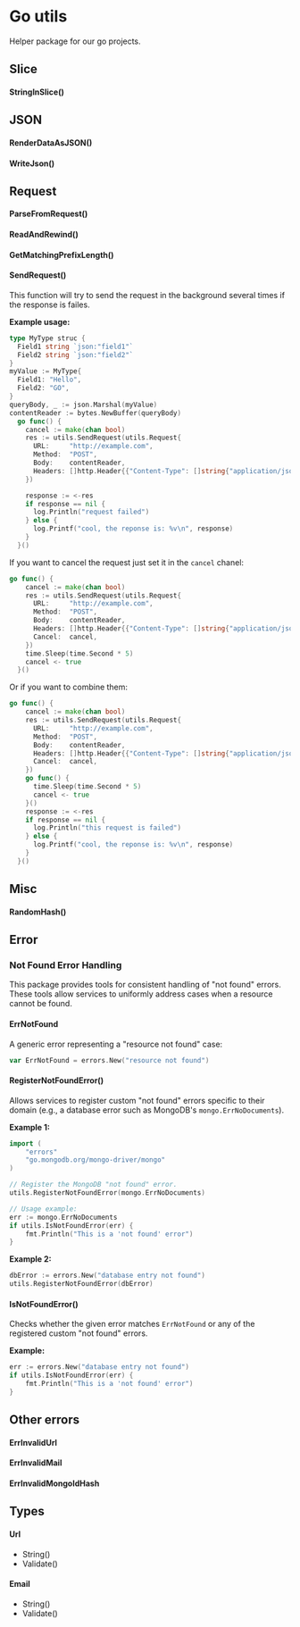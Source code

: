 # Go utils
Helper package for our go projects.

## Slice

#### StringInSlice()

## JSON

#### RenderDataAsJSON()
#### WriteJson()

## Request

#### ParseFromRequest()
#### ReadAndRewind()
#### GetMatchingPrefixLength()
#### SendRequest()
This function will try to send the request in the background several times if the response is failes.

**Example usage:**
```go
type MyType struc {
  Field1 string `json:"field1"`
  Field2 string `json:"field2"`
}
myValue := MyType{
  Field1: "Hello",
  Field2: "GO",
}
queryBody, _ := json.Marshal(myValue)
contentReader := bytes.NewBuffer(queryBody)
  go func() {
    cancel := make(chan bool)
    res := utils.SendRequest(utils.Request{
      URL:     "http://example.com",
      Method:  "POST",
      Body:    contentReader,
      Headers: []http.Header{{"Content-Type": []string{"application/json"}}},
    })

    response := <-res
    if response == nil {
      log.Println("request failed")
    } else {
      log.Printf("cool, the reponse is: %v\n", response)
    }
  }()
```
If you want to cancel the request just set it in the `cancel` chanel:
```go
go func() {
    cancel := make(chan bool)
    res := utils.SendRequest(utils.Request{
      URL:     "http://example.com",
      Method:  "POST",
      Body:    contentReader,
      Headers: []http.Header{{"Content-Type": []string{"application/json"}}},
      Cancel:  cancel,
    })
    time.Sleep(time.Second * 5)
    cancel <- true
  }()
```
Or if you want to combine them:
```go
go func() {
    cancel := make(chan bool)
    res := utils.SendRequest(utils.Request{
      URL:     "http://example.com",
      Method:  "POST",
      Body:    contentReader,
      Headers: []http.Header{{"Content-Type": []string{"application/json"}}},
      Cancel:  cancel,
    })
    go func() {
      time.Sleep(time.Second * 5)
      cancel <- true
    }()
    response := <-res
    if response == nil {
      log.Println("this request is failed")
    } else {
      log.Printf("cool, the reponse is: %v\n", response)
    }
  }()
```

## Misc

#### RandomHash()

## Error

### Not Found Error Handling

This package provides tools for consistent handling of "not found" errors. These tools allow services to uniformly address cases when a resource cannot be found.

#### ErrNotFound
A generic error representing a "resource not found" case:
```go
var ErrNotFound = errors.New("resource not found")
```

#### RegisterNotFoundError()
Allows services to register custom "not found" errors specific to their domain (e.g., a database error such as MongoDB's `mongo.ErrNoDocuments`).

**Example 1:**
```go
import (
	"errors"
	"go.mongodb.org/mongo-driver/mongo"
)

// Register the MongoDB "not found" error.
utils.RegisterNotFoundError(mongo.ErrNoDocuments)

// Usage example:
err := mongo.ErrNoDocuments
if utils.IsNotFoundError(err) {
	fmt.Println("This is a 'not found' error")
}
```


**Example 2:**
```go
dbError := errors.New("database entry not found")
utils.RegisterNotFoundError(dbError)
```

#### IsNotFoundError()
Checks whether the given error matches `ErrNotFound` or any of the registered custom "not found" errors.

**Example:**
```go
err := errors.New("database entry not found")
if utils.IsNotFoundError(err) {
    fmt.Println("This is a 'not found' error")
}
```

## Other errors

#### ErrInvalidUrl
#### ErrInvalidMail
#### ErrInvalidMongoIdHash

## Types

#### Url
* String()
* Validate()

#### Email
* String()
* Validate()
